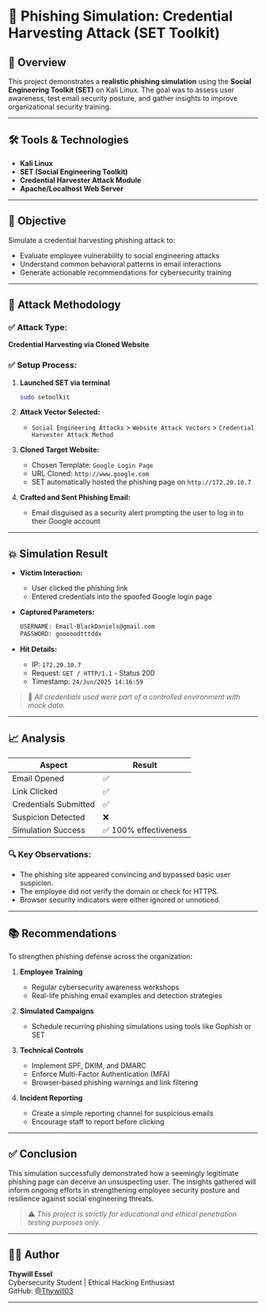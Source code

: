 
# 🎯 Phishing Simulation: Credential Harvesting Attack (SET Toolkit)

## 📌 Overview

This project demonstrates a **realistic phishing simulation** using the **Social Engineering Toolkit (SET)** on Kali Linux. The goal was to assess user awareness, test email security posture, and gather insights to improve organizational security training.

---

## 🛠️ Tools & Technologies

- **Kali Linux**
- **SET (Social Engineering Toolkit)**
- **Credential Harvester Attack Module**
- **Apache/Localhost Web Server**

---

## 🎯 Objective

Simulate a credential harvesting phishing attack to:

- Evaluate employee vulnerability to social engineering attacks
- Understand common behavioral patterns in email interactions
- Generate actionable recommendations for cybersecurity training

---

## 🧪 Attack Methodology

### ✅ Attack Type:
**Credential Harvesting via Cloned Website**

### ✅ Setup Process:

1. **Launched SET via terminal**
   ```bash
   sudo setoolkit
   ```

2. **Attack Vector Selected:**
   - `Social Engineering Attacks` > `Website Attack Vectors` > `Credential Harvester Attack Method`

3. **Cloned Target Website:**
   - Chosen Template: `Google Login Page`
   - URL Cloned: `http://www.google.com`
   - SET automatically hosted the phishing page on `http://172.20.10.7`

4. **Crafted and Sent Phishing Email:**
   - Email disguised as a security alert prompting the user to log in to their Google account

---

## 💥 Simulation Result

- **Victim Interaction:**
  - User clicked the phishing link
  - Entered credentials into the spoofed Google login page

- **Captured Parameters:**
  ```txt
  USERNAME: Email-BlackDaniels@gmail.com
  PASSWORD: gooooodtttddx
  ```

- **Hit Details:**
  - IP: `172.20.10.7`
  - Request: `GET / HTTP/1.1` - Status 200
  - Timestamp: `24/Jun/2025 14:16:59`

> 🛑 _All credentials used were part of a controlled environment with mock data._

---

## 📈 Analysis

| Aspect                 | Result                          |
|------------------------|---------------------------------|
| Email Opened           | ✅                              |
| Link Clicked           | ✅                              |
| Credentials Submitted  | ✅                              |
| Suspicion Detected     | ❌                              |
| Simulation Success     | ✅ 100% effectiveness            |

### 🔍 Key Observations:

- The phishing site appeared convincing and bypassed basic user suspicion.
- The employee did not verify the domain or check for HTTPS.
- Browser security indicators were either ignored or unnoticed.

---

## 📚 Recommendations

To strengthen phishing defense across the organization:

1. **Employee Training**
   - Regular cybersecurity awareness workshops
   - Real-life phishing email examples and detection strategies

2. **Simulated Campaigns**
   - Schedule recurring phishing simulations using tools like Gophish or SET

3. **Technical Controls**
   - Implement SPF, DKIM, and DMARC
   - Enforce Multi-Factor Authentication (MFA)
   - Browser-based phishing warnings and link filtering

4. **Incident Reporting**
   - Create a simple reporting channel for suspicious emails
   - Encourage staff to report before clicking

---

## ✅ Conclusion

This simulation successfully demonstrated how a seemingly legitimate phishing page can deceive an unsuspecting user. The insights gathered will inform ongoing efforts in strengthening employee security posture and resilience against social engineering threats.

> ⚠️ _This project is strictly for educational and ethical penetration testing purposes only._

---

## 👨‍💻 Author

**Thywill Essel**  
Cybersecurity Student | Ethical Hacking Enthusiast  
GitHub: [@Thywill03](https://github.com/Thywill03)

---
